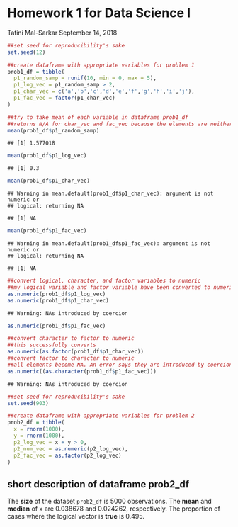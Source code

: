 Homework 1 for Data Science I
================
Tatini Mal-Sarkar
September 14, 2018

``` r
##set seed for reproducibility's sake
set.seed(12)

##create dataframe with appropriate variables for problem 1
prob1_df = tibble(
  p1_random_samp = runif(10, min = 0, max = 5),
  p1_log_vec = p1_random_samp > 2,
  p1_char_vec = c('a','b','c','d','e','f','g','h','i','j'),
  p1_fac_vec = factor(p1_char_vec)
)

##try to take mean of each variable in dataframe prob1_df
##returns N/A for char_vec and fac_vec because the elements are neither numerical nor logical
mean(prob1_df$p1_random_samp)
```

    ## [1] 1.577018

``` r
mean(prob1_df$p1_log_vec)
```

    ## [1] 0.3

``` r
mean(prob1_df$p1_char_vec)
```

    ## Warning in mean.default(prob1_df$p1_char_vec): argument is not numeric or
    ## logical: returning NA

    ## [1] NA

``` r
mean(prob1_df$p1_fac_vec)
```

    ## Warning in mean.default(prob1_df$p1_fac_vec): argument is not numeric or
    ## logical: returning NA

    ## [1] NA

``` r
##convert logical, character, and factor variables to numeric
##my logical variable and factor variable have been converted to numeric, but an error tells me N/A forced by coercion for my character variable
as.numeric(prob1_df$p1_log_vec)
as.numeric(prob1_df$p1_char_vec)
```

    ## Warning: NAs introduced by coercion

``` r
as.numeric(prob1_df$p1_fac_vec)
```

``` r
##convert character to factor to numeric
##this successfully converts
as.numeric(as.factor(prob1_df$p1_char_vec))
##convert factor to character to numeric
##all elements become NA. An error says they are introduced by coercion.
as.numeric((as.character(prob1_df$p1_fac_vec)))
```

    ## Warning: NAs introduced by coercion

``` r
##set seed for reproducibility's sake
set.seed(903)

##create dataframe with appropriate variables for problem 2
prob2_df = tibble(
  x = rnorm(1000),
  y = rnorm(1000),
  p2_log_vec = x + y > 0,
  p2_num_vec = as.numeric(p2_log_vec),
  p2_fac_vec = as.factor(p2_log_vec)
)
```

short description of dataframe prob2\_df
----------------------------------------

The **size** of the dataset `prob2_df` is 5000 observations. The **mean** and **median** of x are 0.038678 and 0.024262, respectively. The proportion of cases where the logical vector is **true** is 0.495.
